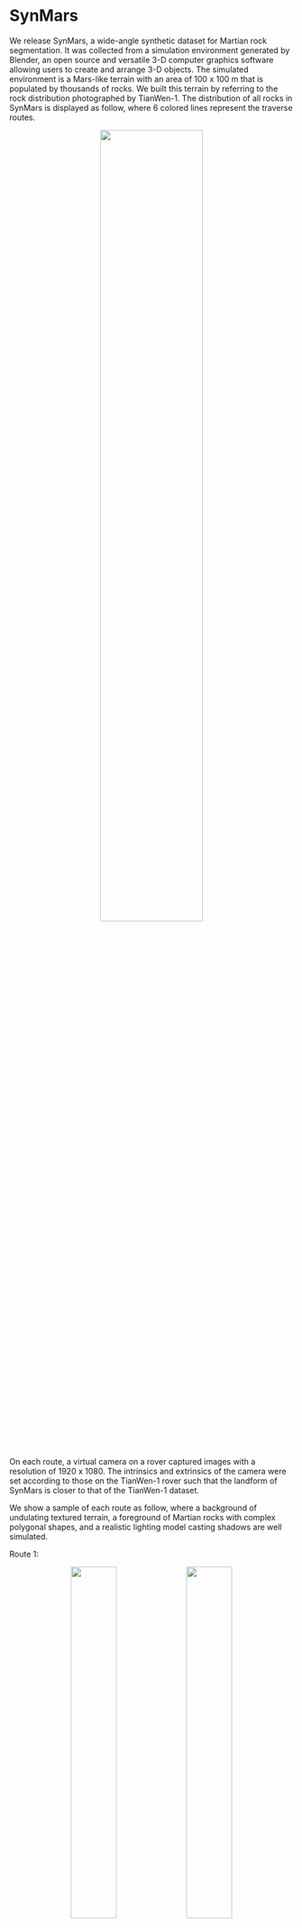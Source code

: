 # SynMars

We release SynMars, a wide-angle synthetic dataset for Martian rock segmentation. It was collected from a simulation environment generated by Blender, an open source and versatile 3-D computer graphics software allowing users to create and arrange 3-D objects. The simulated environment is a Mars-like terrain with an area of 100 x 100 m that is populated by thousands of rocks. We built this terrain by referring to the rock distribution photographed by TianWen-1. The distribution of all rocks in SynMars is displayed as follow, where 6 colored lines represent the traverse routes. 

<div align=center>
  <img src=https://github.com/lumahuayuan/SynMars/blob/master/samples/route.png width="60%" />
</div>

On each route, a virtual camera on a rover captured images with a resolution of 1920 x 1080. The intrinsics and extrinsics of the camera were set according to those on the TianWen-1 rover such that the landform of SynMars is closer to that of the TianWen-1 dataset. 

We show a sample of each route as follow, where a background of undulating textured terrain, a foreground of Martian rocks with complex polygonal shapes, and a realistic lighting model casting shadows are well simulated. 

Route 1:
<div align=center>
  <img src=https://github.com/lumahuayuan/SynMars/blob/master/samples/a6r1_rgb0001.png width="40%" />
  <img src=https://github.com/lumahuayuan/SynMars/blob/master/samples/a6r1_label0001.png width="40%" />
</div>

Route 2:
<div align=center>
  <img src=https://github.com/lumahuayuan/SynMars/blob/master/samples/a6r2_rgb0001.png width="40%" />
  <img src=https://github.com/lumahuayuan/SynMars/blob/master/samples/a6r2_label0001.png width="40%" />
</div>

Route 3:
<div align=center>
  <img src=https://github.com/lumahuayuan/SynMars/blob/master/samples/a6r3_rgb0241.png width="40%" />
  <img src=https://github.com/lumahuayuan/SynMars/blob/master/samples/a6r3_label0241.png width="40%" />
</div>

Route 4:
<div align=center>
  <img src=https://github.com/lumahuayuan/SynMars/blob/master/samples/a6r4_rgb0505.png width="40%" />
  <img src=https://github.com/lumahuayuan/SynMars/blob/master/samples/a6r4_label0505.png width="40%" />
</div>

Route 5:
<div align=center>
  <img src=https://github.com/lumahuayuan/SynMars/blob/master/samples/a6r5_rgb0001.png width="40%" />
  <img src=https://github.com/lumahuayuan/SynMars/blob/master/samples/a6r5_label0001.png width="40%" />
</div>

Route 6:
<div align=center>
  <img src=https://github.com/lumahuayuan/SynMars/blob/master/samples/a6r6_rgb0001.png width="40%" />
  <img src=https://github.com/lumahuayuan/SynMars/blob/master/samples/a6r6_label0001.png width="40%" />
</div>

All Martian rocks were annotated regardless of size in SynMars, which contributes to a better robustness evaluation of various Transformer-based methods. Limited by the file size, we temporarily release 1/5 samples of each route. The rest samples will be provided after our paper is made public.
